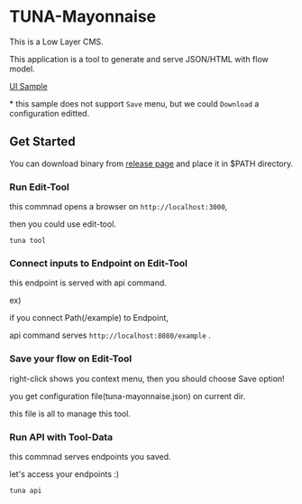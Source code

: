 # TUNA-Mayonnaise

This is a Low Layer CMS.

This application is a tool to generate and serve JSON/HTML with flow model.

[UI Sample](https://solaoi.github.io/tuna-mayonnaise)

\* this sample does not support `Save` menu, but we could `Download` a configuration editted.

## Get Started

You can download binary from [release page](https://github.com/solaoi/tuna-mayonnaise/releases/tag/v0.0.2-alpha) and place it in $PATH directory.

### Run Edit-Tool

this commnad opens a browser on `http://localhost:3000`,

then you could use edit-tool.

```
tuna tool
```

### Connect inputs to Endpoint on Edit-Tool

this endpoint is served with api command.

ex)

if you connect Path(/example) to Endpoint,

api command serves `http://localhost:8080/example` .

### Save your flow on Edit-Tool

right-click shows you context menu, then you should choose Save option!

you get configuration file(tuna-mayonnaise.json) on current dir.

this file is all to manage this tool.

### Run API with Tool-Data

this commnad serves endpoints you saved.

let's access your endpoints :)

```
tuna api
```
